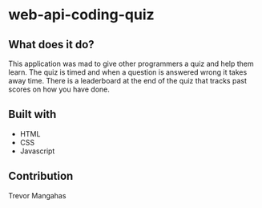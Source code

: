 # web-api-coding-quiz

## What does it do?
This application was mad to give other programmers a quiz and help them learn. The quiz is timed and when a question is answered wrong it takes away time. There is a leaderboard at the end of the quiz that tracks past scores on how you have done.

## Built with
* HTML
* CSS
* Javascript

## Contribution
Trevor Mangahas